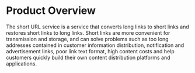 # Product Overview

The short URL service is a service that converts long links to short links and restores short links to long links. Short links are more convenient for transmission and storage, and can solve problems such as too long addresses contained in customer information distribution, notification and advertisement links, poor link text format, high content costs and help customers quickly build their own content distribution platforms and applications.
